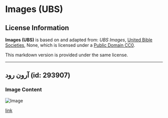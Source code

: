 # Images (UBS)

## License Information

**Images (UBS)** is based on and adapted from: _UBS Images_, [United Bible Societies](https://unitedbiblesocieties.org/), None, which is licensed under a [Public Domain CC0](https://creativecommons.org/public-domain/cc0/).

This markdown version is provided under the same license.



--------------------------------

## آرون رود (id: 293907)

### Image Content

![Image](https://cdn.aquifer.bible/aquifer-content/resources/Media/WEB-0001_aaron_rod.jpg)

[link](https://cdn.aquifer.bible/aquifer-content/resources/Media/WEB-0001_aaron_rod.jpg)


